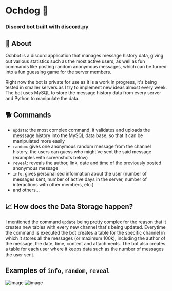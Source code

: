 <h1>
  <br>
  Ochdog 🤖
  <br>
</h1>

<h3>Discord bot built with <a href=https://github.com/Rapptz/discord.py>discord.py</a></h3>

## 📖 About

Ochbot is a discord application that manages message history data, giving out various statistics such as the most active users, as well as fun commands like posting random anonymous messages, which can be turned into a fun guessing game for the server members.

Right now the bot is private for use as it is a work in progress, it's being tested in smaller servers as I try to implement new ideas almost every week.
The bot uses MySQL to store the message history data from every server and Python to manipulate the data.

## 🐕 Commands

*   `update`: the most complex command, it validates and uploads the messsage history into the MySQL data base, so that it can be manipulated more easily
*   `random`: gives one anonymous random message from the channel history, the users can guess who might've sent the said message (examples with screenshots below)
*   `reveal`: reveals the author, link, date and time of the previously posted anonymous message
*   `info`: gives personalised information about the user (number of messages sent, number of active days in the server, number of interactions with other members, etc.)
*   and others...


## 📈 How does the Data Storage happen?

I mentioned the command `update` being pretty complex for the reason that it creates new tables with every new channel that's being updated.
Everytime the command is executed the bot creates a table for the specific channel in which it stores all the messages (or maximum 100k), including the author of the message, the date, time, content and attachments.
The bot also creates a table for each user where it keeps data such as the number of messages the user sent.


## Examples of `info`, `random`, `reveal`

![image](https://user-images.githubusercontent.com/44554446/170082660-adce5180-fb6c-4e4e-8fcf-db33188d7b94.png)
![image](https://user-images.githubusercontent.com/44554446/170083198-b84203a1-968f-4c98-a8d9-61c1000d9346.png)
